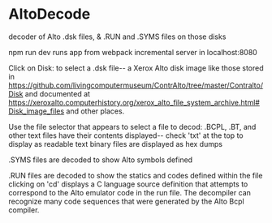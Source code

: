 # AltoDecode
decoder of Alto .dsk files, &amp; .RUN and .SYMS files on those disks

npm run dev
   runs app from  webpack incremental server in localhost:8080 
   
Click on Disk: 
to select a .dsk file--  a Xerox Alto disk image like those stored in
    https://github.com/livingcomputermuseum/ContrAlto/tree/master/Contralto/Disk
  and documented at 
    https://xeroxalto.computerhistory.org/xerox_alto_file_system_archive.html#Disk_image_files
  and other places.

Use the file selector that appears to select a file to decod:
  .BCPL, .BT, and other text files have their contents displayed--  check 'txt' at the top to display as readable text
binary files are displayed as hex dumps

.SYMS files are decoded to show Alto symbols defined

.RUN files are decoded to show the statics and codes defined within the file
  clicking on 'cd' displays a C language source definition that attempts to correspond to the Alto 
  emulator code in the run file.  The decompiler can recognize many code sequences that were generated by the Alto Bcpl compiler.
  
